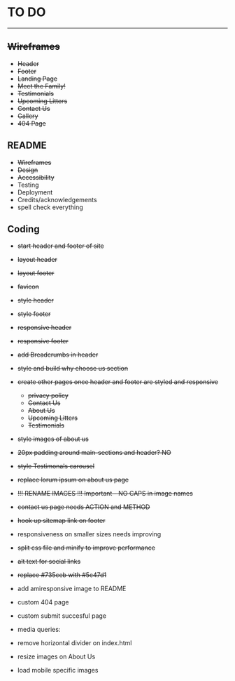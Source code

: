 # TO DO

---

## ~~Wireframes~~

- ~~Header~~
- ~~Footer~~
- ~~Landing Page~~
- ~~Meet the Family!~~
- ~~Testimonials~~
- ~~Upcoming Litters~~
- ~~Contact Us~~
- ~~Gallery~~
- ~~404 Page~~

## README

- ~~Wireframes~~
- ~~Design~~
- ~~Accessibility~~
- Testing
- Deployment
- Credits/acknowledgements
- spell check everything

## Coding

- ~~start header and footer of site~~
- ~~layout header~~
- ~~layout footer~~
- ~~favicon~~
- ~~style header~~
- ~~style footer~~
- ~~responsive header~~
- ~~responsive footer~~
- ~~add Breadcrumbs in header~~
- ~~style and build why choose us section~~
- ~~create other pages once header and footer are styled and responsive~~
  - ~~privacy policy~~
  - ~~Contact Us~~
  - ~~About Us~~
  - ~~Upcoming Litters~~
  - ~~Testimonials~~
- ~~style images of about us~~
- ~~20px padding around main-sections and header? NO~~
- ~~style Testimonals carousel~~
- ~~replace lorum ipsum on about us page~~
- ~~!!! RENAME IMAGES !!! Important - NO CAPS in image names~~
- ~~contact us page needs ACTION and METHOD~~
- ~~hook up sitemap link on footer~~
- responsiveness on smaller sizes needs improving
- ~~split css file and minify to improve performance~~
- ~~alt text for social links~~
- ~~replace #735ceb with #5c47d1~~
- add amiresponsive image to README
- custom 404 page
- custom submit succesful page

- media queries:

- remove horizontal divider on index.html
- resize images on About Us
- load mobile specific images
